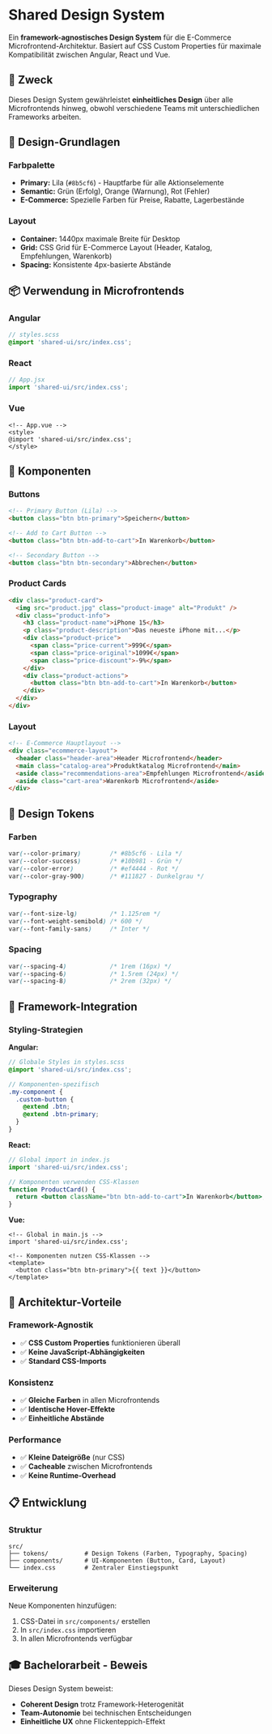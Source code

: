 # Shared Design System

Ein **framework-agnostisches Design System** für die E-Commerce Microfrontend-Architektur. Basiert auf CSS Custom Properties für maximale Kompatibilität zwischen Angular, React und Vue.

## 🎯 Zweck

Dieses Design System gewährleistet **einheitliches Design** über alle Microfrontends hinweg, obwohl verschiedene Teams mit unterschiedlichen Frameworks arbeiten.

## 🎨 Design-Grundlagen

### Farbpalette

- **Primary:** Lila (`#8b5cf6`) - Hauptfarbe für alle Aktionselemente
- **Semantic:** Grün (Erfolg), Orange (Warnung), Rot (Fehler)
- **E-Commerce:** Spezielle Farben für Preise, Rabatte, Lagerbestände

### Layout

- **Container:** 1440px maximale Breite für Desktop
- **Grid:** CSS Grid für E-Commerce Layout (Header, Katalog, Empfehlungen, Warenkorb)
- **Spacing:** Konsistente 4px-basierte Abstände

## 📦 Verwendung in Microfrontends

### Angular

```scss
// styles.scss
@import 'shared-ui/src/index.css';
```

### React

```jsx
// App.jsx
import 'shared-ui/src/index.css';
```

### Vue

```vue
<!-- App.vue -->
<style>
@import 'shared-ui/src/index.css';
</style>
```

## 🧱 Komponenten

### Buttons

```html
<!-- Primary Button (Lila) -->
<button class="btn btn-primary">Speichern</button>

<!-- Add to Cart Button -->
<button class="btn btn-add-to-cart">In Warenkorb</button>

<!-- Secondary Button -->
<button class="btn btn-secondary">Abbrechen</button>
```

### Product Cards

```html
<div class="product-card">
  <img src="product.jpg" class="product-image" alt="Produkt" />
  <div class="product-info">
    <h3 class="product-name">iPhone 15</h3>
    <p class="product-description">Das neueste iPhone mit...</p>
    <div class="product-price">
      <span class="price-current">999€</span>
      <span class="price-original">1099€</span>
      <span class="price-discount">-9%</span>
    </div>
    <div class="product-actions">
      <button class="btn btn-add-to-cart">In Warenkorb</button>
    </div>
  </div>
</div>
```

### Layout

```html
<!-- E-Commerce Hauptlayout -->
<div class="ecommerce-layout">
  <header class="header-area">Header Microfrontend</header>
  <main class="catalog-area">Produktkatalog Microfrontend</main>
  <aside class="recommendations-area">Empfehlungen Microfrontend</aside>
  <aside class="cart-area">Warenkorb Microfrontend</aside>
</div>
```

## 🎨 Design Tokens

### Farben

```css
var(--color-primary)        /* #8b5cf6 - Lila */
var(--color-success)        /* #10b981 - Grün */
var(--color-error)          /* #ef4444 - Rot */
var(--color-gray-900)       /* #111827 - Dunkelgrau */
```

### Typography

```css
var(--font-size-lg)         /* 1.125rem */
var(--font-weight-semibold) /* 600 */
var(--font-family-sans)     /* Inter */
```

### Spacing

```css
var(--spacing-4)            /* 1rem (16px) */
var(--spacing-6)            /* 1.5rem (24px) */
var(--spacing-8)            /* 2rem (32px) */
```

## 🔧 Framework-Integration

### Styling-Strategien

**Angular:**

```scss
// Globale Styles in styles.scss
@import 'shared-ui/src/index.css';

// Komponenten-spezifisch
.my-component {
  .custom-button {
    @extend .btn;
    @extend .btn-primary;
  }
}
```

**React:**

```jsx
// Global import in index.js
import 'shared-ui/src/index.css';

// Komponenten verwenden CSS-Klassen
function ProductCard() {
  return <button className="btn btn-add-to-cart">In Warenkorb</button>;
}
```

**Vue:**

```vue
<!-- Global in main.js -->
import 'shared-ui/src/index.css';

<!-- Komponenten nutzen CSS-Klassen -->
<template>
  <button class="btn btn-primary">{{ text }}</button>
</template>
```

## 🚀 Architektur-Vorteile

### Framework-Agnostik

- ✅ **CSS Custom Properties** funktionieren überall
- ✅ **Keine JavaScript-Abhängigkeiten**
- ✅ **Standard CSS-Imports**

### Konsistenz

- ✅ **Gleiche Farben** in allen Microfrontends
- ✅ **Identische Hover-Effekte**
- ✅ **Einheitliche Abstände**

### Performance

- ✅ **Kleine Dateigröße** (nur CSS)
- ✅ **Cacheable** zwischen Microfrontends
- ✅ **Keine Runtime-Overhead**

## 📋 Entwicklung

### Struktur

```
src/
├── tokens/          # Design Tokens (Farben, Typography, Spacing)
├── components/      # UI-Komponenten (Button, Card, Layout)
└── index.css        # Zentraler Einstiegspunkt
```

### Erweiterung

Neue Komponenten hinzufügen:

1. CSS-Datei in `src/components/` erstellen
2. In `src/index.css` importieren
3. In allen Microfrontends verfügbar

## 🎓 Bachelorarbeit - Beweis

Dieses Design System beweist:

- **Coherent Design** trotz Framework-Heterogenität
- **Team-Autonomie** bei technischen Entscheidungen
- **Einheitliche UX** ohne Flickenteppich-Effekt

